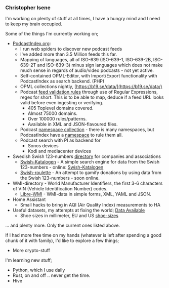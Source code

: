 ### Christopher Isene

<!--
**cisene/cisene** is a ✨ _special_ ✨ repository because its `README.md` (this file) appears on your GitHub profile.

Here are some ideas to get you started:

- 🔭 I’m currently working on ...
- 🌱 I’m currently learning ...
- 👯 I’m looking to collaborate on ...
- 🤔 I’m looking for help with ...
- 💬 Ask me about ...
- 📫 How to reach me: ...
- 😄 Pronouns: ...
- ⚡ Fun fact: ...
-->

I'm working on plenty of stuff at all times, I have a hungry mind and I need to keep my brain occupied.

Some of the things I'm currently working on;

* [PodcastIndex.org](https://podcastindex.org/):
  * I run web spiders to discover new podcast feeds
  * I've added more than 3.5 Million feeds this far.
  * Mapping of languages, all of ISO-639 (ISO-639-1, ISO-639-2B, ISO-639-2T and ISO-639-3) minus sign languages which does not make much sense in regards of audio/video podcasts - not yet active.
  * Self-contained OPML-Editor, with Import/Export functionality with PodcastIndex as search backend. (PHP)
  * OPML collections nightly, [https://b19.se/data/](https://b19.se/data/)
  * Podcast [feed validation rules](https://github.com/cisene/podcast-map) through use of Regular Expressions, regex for short. This is to be able to map, deduce if a feed URL looks valid before even ingesting or verifying.
    * 405 Toplevel domains covered.
    * Almost 75000 domains.
    * Over 100000 rules/patterns.
    * Available in XML and JSON-flavoured files.
  * Podcast [namespace collection](https://gist.github.com/cisene/cf67d4fc9d4d4dc892630cac4a3adcb0) - there is many namespaces, but PodcastIndex have a [namespace](https://github.com/Podcastindex-org/podcast-namespace) to rule them all.
  * Podcast search with PI as backend for
    * Sonos devices
    * Kodi and mediacenter devices
* Swedish Swish 123-numbers [directory](https://github.com/cisene/swish-123) for companies and associations
  * [Swish-Katalogen](https://github.com/cisene/swish-katalogen) - A simple search engine for data from the Swish 123-numbers - online: [Swish-Katalogen](https://b19.se/swish-katalogen/)
  * [Swish-roulette](https://github.com/cisene/swish-roulette) - An attempt to gamify donations by using data from the Swish 123-numbers - soon online.
* WMI-directory - World Manufacturer Identifiers, the first 3-6 characters of VIN (Vehicle Identification Number) codes.
  * [Libre-WMI](https://github.com/cisene/libre-wmi) - WMI-data in simple forms, XML, YAML and JSON.
* Home Assistant
  * Small hacks to bring in AQI (Air Quality Index) measurements to HA
* Useful datasets, my attempts at fixing the world; [Data Available](https://github.com/cisene/data-available)
  * Shoe sizes in millimeter, EU and US [shoe-sizes](https://github.com/cisene/data-available/blob/master/INT/shoe-sizes.yaml)


... and plenty more. Only the current ones listed above.



If I had more free time on my hands (whatever is left after spending a good chunk of it with family), I'd like to explore a few things;

* More crypto-stuff



I'm learning new stuff;

* Python, which I use daily
* Rust, on and off .. never get the time.
* Hive



